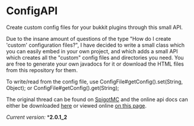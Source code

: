 # ConfigAPI
Create custom config files for your bukkit plugins through this small API.

Due to the insane amount of questions of the type "How do I create 'custom' configuration files?", I have decided to write a small class which you can easily embed in your own project, and which adds a small API which creates all the "custom" config files and directories you need. You are free to generate your own javadocs for it or download the HTML files from this repository for them.

To write/read from the config file, use ConfigFile#getConfig().set(String, Object); or ConfigFile#getConfig().get(String);

The original thread can be found on [SpigotMC](https://www.spigotmc.org/threads/api-multiple-configuration-files-and-directories.202492/) and the online api docs can either be downloaded [here](https://www.github.com/ShanerX/ConfigAPI/tree/master/doc) or viewed online [on this page](https://shanerx.github.io/ConfigAPI/doc/).

*Current version:* ***2.0.1_2**